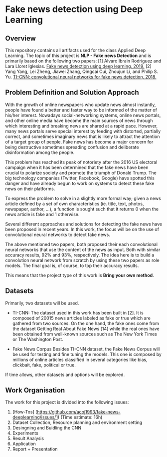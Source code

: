 # Fake news detection using Deep Learning
## Overview
This repository contains all artifacts used for the class Applied Deep Learning. The topic of this project is **NLP - Fake news Detection** and is primarily based on the following two papers:
[1]  Alvaro Ibrain Rodriguez and Lara Lloret Iglesias. [Fake news detection using deep learning, 2019.](https://arxiv.org/abs/1910.03496)
[2]  Yang Yang, Lei Zheng, Jiawei Zhang, Qingcai Cui, Zhoujun Li, and Philip S. Yu. [TI-CNN: convolutional neural networks for fake news detection, 2018.](https://arxiv.org/abs/1806.00749)

## Problem Definition and Solution Approach
With the growth of online newspapers who update news almost instantly, people have found a better and faster way to be informed of the matter of his/her interest. Nowadays social-networking systems, online news portals, and other online media have become the main sources of news through which interesting and breaking news are shared at a rapid pace. However, many news portals serve special interest by feeding with distorted, partially correct, and sometimes imaginary news that is likely to attract the attention of a target group of people. Fake news has become a major concern for being destructive sometimes spreading confusion and deliberate disinformation among the people.

This problem has reached its peak of notoriety after the 2016 US electoral campaign when it has been determined that the fake news have been crucial to polarize society and promote the triumph of Donald Trump. The big technology companies (Twitter, Facebook, Google) have spotted this danger and have already begun to work on systems to detect these fake news on their platforms.

To express the problem to solve in a slightly more formal way; given a news article defined by a set of own characteristics (ie. title, text, photos, newspaper, author, ...), a function is sought such that it returns 0 when the news article is fake and 1 otherwise.

Several different approaches and solutions for detecting the fake news have been proposed in recent years. In this work, the focus will be on the use of convolutional neural networks to detect fake news. 

The above mentioned two papers, both proposed their each convolutional neural networks that use the content of the news as input. Both with similar accuracy results, 92% and 93%, respectively. The idea here is to build a convolution neural network from scratch by using these two papers as role models. The final goal is, of course, to top their accuracy results. 

This means that the project type of this work is **Bring your own method**.

## Datasets
Primarily, two datasets will be used.

* TI-CNN: 
The dataset used in this work has been built in [2]. It is composed of 20015 news articles labeled as fake or true which are gathered from two sources. On the one hand, the fake ones come from the dataset Getting Real About Fake News [14] while the real ones have been obtained from well-known sources such as The New York Times or The Washington Post.

* Fake News Corpus
Besides TI-CNN dataset, the Fake News Corpus will be used for testing and fine tuning the models. This one is
composed by millions of online articles classified in several categories like bias, clickbait, fake, political or true.

If time allows, other datasets and options will be explored.

## Work Organisation
The work for this project is divided into the following issues:
1. [How-Tos] (https://github.com/acoj1993/fake-news-deeplearning/issues/1) (Time estimate: 16h)
2. Dataset Collection, Resource planning and environment setting
2. Desingning and Buidling the CNN 
3. Experiments
4. Result Analysis
5. Application
6. Report + Presentation

